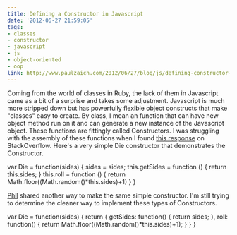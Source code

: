```yaml
---
title: Defining a Constructor in Javascript
date: '2012-06-27 21:59:05'
tags:
- classes
- constructor
- javascript
- js
- object-oriented
- oop
link: http://www.paulzaich.com/2012/06/27/blog/js/defining-constructor-javascript/
---
```


Coming from the world of classes in Ruby, the lack of them in Javascript came as a bit of a surprise and takes some adjustment. Javascript is much more stripped down but has powerfully flexible object constructs that make "classes" easy to create. By class, I mean an function that can have new object method run on it and can generate a new instance of the Javascript object. These functions are fittingly called Constructors. I was struggling with the assembly of these functions when I found 
[this response](http://stackoverflow.com/questions/1114024/constructors-in-javascript-objects) on StackOverflow. Here's a very simple Die constructor that demonstrates the Constructor.


var Die = function(sides) {
  sides = sides;
  this.getSides = function () {
    return this.sides;
  }
  this.roll = function () {
    return Math.floor((Math.random()*this.sides)+1)
  }
}


[Phil](http://philaquilina.tumblr.com/) shared another way to make the same simple constructor. I'm still trying to determine the cleaner way to implement these types of Constructors.


var Die = function(sides) {
  return {
    getSides: function() {
      return sides;
    },
    roll: function() {
      return Math.floor((Math.random()*this.sides)+1);
    }
  }
}
